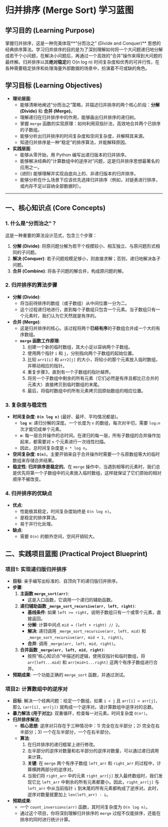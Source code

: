  # 归并排序 (Merge Sort) 学习蓝图

## 学习目的 (Learning Purpose)

掌握归并排序，这是一种完美体现**“分而治之” (Divide and Conquer)** 思想的经典排序算法。学习归并排序的目的是为了深刻理解如何将一个大问题递归地分解成若干个小问题，在解决小问题后，再通过一个高效的“合并”操作来得到大问题的最终解。归并排序以其**绝对稳定**的 O(n log n) 时间复杂度和优秀的可并行性，在各种需要稳定排序和处理海量外部数据的场景中，扮演着不可或缺的角色。

## 学习目标 (Learning Objectives)

- **理论层面**:
  - 能够清晰地阐述“分而治之”策略，并描述归并排序的两个核心阶段：**分解 (Divide)** 和 **合并 (Merge)**。
  - 理解递归在归并排序中的作用，能够画出归并排序的递归树。
  - 掌握 `merge` 函数的实现原理：如何利用双指针法，高效地合并两个已排序的子数组。
  - 能够分析出归并排序的时间复杂度和空间复杂度，并解释其来源。
  - 知道归并排序是一种“稳定”的排序算法，并能解释原因。
- **实践层面**:
  - 能够从零开始，用 Python 编写出递归版本的归并排序。
  - 能够解决经典的“计算数组中的逆序对”问题，这是归并排序思想最著名的应用之一。
  - (进阶) 能够理解并实现自底向上的、非递归版本的归并排序。
  - 能够分析在什么场景下应该优先选择归并排序（例如，对链表进行排序，或内存不足以容纳全部数据时）。

---

## 一、核心知识点 (Core Concepts)

### 1. 什么是“分而治之”？
这是一种重要的算法设计范式，包含三个步骤：
1.  **分解 (Divide)**: 将原问题分解为若干个规模较小、相互独立、与原问题形式相同的子问题。
2.  **解决 (Conquer)**: 若子问题规模足够小，则直接求解；否则，递归地解决各子问题。
3.  **合并 (Combine)**: 将各子问题的解合并，构成原问题的解。

### 2. 归并排序的算法步骤
- **分解 (Divide)**:
  - 将当前待排序的数组（或子数组）从中间位置一分为二。
  - 这个过程递归地进行，直到每个子数组只包含一个元素。当子数组只有一个元素时，我们认为它天然就是有序的。
- **合并 (Merge)**:
  - 这是归并排序的核心。该过程将两个**已经有序**的子数组合并成一个大的有序数组。
  - **`merge` 函数工作原理**:
    1.  创建一个新的临时数组，其大小足以容纳两个子数组。
    2.  使用两个指针 `i` 和 `j`，分别指向两个子数组的起始位置。
    3.  比较 `arr1[i]` 和 `arr2[j]` 的大小，将较小的那个元素放入临时数组，并移动相应的指针。
    4.  重复步骤3，直到有一个子数组的指针越界。
    5.  将另一个子数组中剩余的所有元素（它们必然是有序且都比已合并的元素大）直接拷贝到临时数组的末尾。
    6.  最后，将临时数组中的所有元素拷贝回原始数组的相应位置。

### 3. 复杂度与稳定性
- **时间复杂度**: **`O(n log n)`** (最好、最坏、平均情况都是)。
  - **`log n`**: 递归分解的深度。一个长度为 `n` 的数组，每次对半切，需要 `log₂n` 次才能切成单个元素。
  - **`n`**: 每一层合并操作的总时间。在递归的每一层，所有子数组的合并操作加起来，都需要对 `n` 个元素进行一次线性扫描。
  - 因此，总时间复杂度是 `n * log n`。
- **空间复杂度**: **`O(n)`**。主要开销来自于合并操作时需要一个与原数组等大的临时数组来存储合并结果。
- **稳定性**: **归并排序是稳定的**。在 `merge` 操作中，当遇到相等的元素时，我们总是优先将第一个子数组中的元素放入临时数组，这样就保证了它们原始的相对顺序不被改变。

### 4. 归并排序的优缺点
- **优点**:
  - 性能极其稳定，时间复杂度始终是 `O(n log n)`。
  - 是稳定的排序算法。
  - 易于并行化处理。
- **缺点**:
  - 需要 `O(n)` 的额外空间，空间开销较大。

## 二、实践项目蓝图 (Practical Project Blueprint)

### 项目1: 实现递归版归并排序
- **目标**: 亲手编写出标准的、自顶向下的递归版归并排序。
- **步骤**:
  1.  **主函数 `merge_sort(arr)`**:
      - 这是入口函数，它调用一个递归的辅助函数。
  2.  **递归辅助函数 `_merge_sort_recursive(arr, left, right)`**:
      - **基线条件**: 如果 `left >= right`，说明子数组只有一个或零个元素，直接返回。
      - **分解**: 计算中间点 `mid = (left + right) // 2`。
      - **解决**: 递归调用 `_merge_sort_recursive(arr, left, mid)` 和 `_merge_sort_recursive(arr, mid + 1, right)`。
      - **合并**: 调用 `_merge(arr, left, mid, right)`。
  3.  **合并函数 `_merge(arr, left, mid, right)`**:
      - 按照“核心知识点”中描述的逻辑，使用双指针和临时数组，将 `arr[left...mid]` 和 `arr[mid+1...right]` 这两个有序子数组进行合并。
- **预期成果**: 一个功能正确的 `merge_sort` 函数，并通过测试。

### 项目2: 计算数组中的逆序对
- **目标**: 解决一个经典问题：给定一个数组，如果 `i < j` 且 `arr[i] > arr[j]`，那么 `(arr[i], arr[j])` 就构成一个逆序对。请计算数组中逆序对的总数。
- **暴力解法 (用于对比)**: 双重循环，检查每一对元素。时间复杂度 `O(n²)`。
- **归并排序解法**:
  - **核心思想**: 逆序对只存在于三种情况中：1) 完全在左半部分；2) 完全在右半部分；3) 一个在左半部分，一个在右半部分。
  - **算法**:
    1.  在归并排序的递归框架上进行修改。
    2.  左半部分的逆序对数量和右半部分的逆序对数量，可以通过递归调用来计算。
    3.  **关键**: 在 `merge` 两个有序子数组 `left_arr` 和 `right_arr` 的过程中，计算横跨两部分的逆序对。
    4.  当我们将 `right_arr` 中的元素 `right_arr[j]` 放入最终数组时，我们发现它比 `left_arr` 中剩余的所有元素都要小。因此，`right_arr[j]` 与 `left_arr` 中从当前指针 `i` 到末尾的所有元素都构成了逆序对。此时，逆序对数量就要加上 `len(left_arr) - i`。
- **预期成果**:
  - 一个 `count_inversions(arr)` 函数，其时间复杂度为 `O(n log n)`。
  - 通过这个项目，你将深刻理解归并排序的 `merge` 过程不仅能排序，还能在排序的同时进行统计计算。
